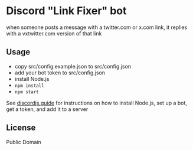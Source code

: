 # Discord "Link Fixer" bot

when someone posts a message with a twitter.com or x.com link, it replies with a vxtwitter.com version of that link

## Usage

- copy src/config.example.json to src/config.json
- add your bot token to src/config.json
- install Node.js
- `npm install`
- `npm start`

See [discordjs.guide](https://discordjs.guide/preparations/setting-up-a-bot-application.html#creating-your-bot) for instructions on how to install Node.js, set up a bot, get a token, and add it to a server

## License

Public Domain
